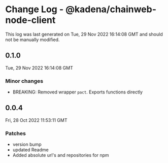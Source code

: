 # Change Log - @kadena/chainweb-node-client

This log was last generated on Tue, 29 Nov 2022 16:14:08 GMT and should not be manually modified.

## 0.1.0
Tue, 29 Nov 2022 16:14:08 GMT

### Minor changes

- BREAKING: Removed wrapper `pact`. Exports functions directly

## 0.0.4
Fri, 28 Oct 2022 11:53:11 GMT

### Patches

- version bump
- updated Readme
- Added absolute url's and repositories for npm

